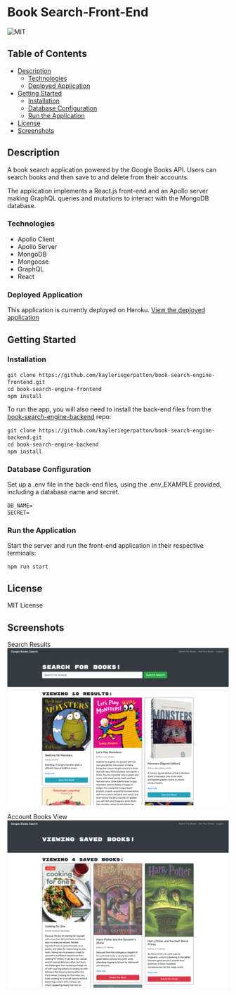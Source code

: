# Book Search-Front-End

![MIT](https://img.shields.io/static/v1?label=MIT&message=License&color=blueviolet)

## Table of Contents

- [Description](#description)
  - [Technologies](#technologies)
  - [Deployed Application](#deployed-application)
- [Getting Started](#getting-started)
  - [Installation](#installation)
  - [Database Configuration](#database-configuration)
  - [Run the Application](#run-the-application)
- [License](#license)
- [Screenshots](#screenshots)

## Description

A book search application powered by the Google Books API. Users can search books and then save to and delete from their accounts.

The application implements a React.js front-end and an Apollo server making GraphQL queries and mutations to interact with the MongoDB database.

### Technologies

- Apollo Client
- Apollo Server
- MongoDB
- Mongoose
- GraphQL
- React

### Deployed Application

This application is currently deployed on Heroku. [View the deployed application](https://thawing-cliffs-42043.herokuapp.com/)

## Getting Started

### Installation

```
git clone https://github.com/kayleriegerpatton/book-search-engine-frontend.git
cd book-search-engine-frontend
npm install
```

To run the app, you will also need to install the back-end files from the [book-search-engine-backend](https://github.com/kayleriegerpatton/book-search-engine-backend) repo:

```
git clone https://github.com/kayleriegerpatton/book-search-engine-backend.git
cd book-search-engine-backend
npm install
```

### Database Configuration

Set up a .env file in the back-end files, using the .env_EXAMPLE provided, including a database name and secret.

```
DB_NAME=
SECRET=
```

### Run the Application

Start the server and run the front-end application in their respective terminals:

```
npm run start
```

## License

MIT License

## Screenshots

Search Results
![Search Results](public/assets/images/search-view-screenshot.png)

Account Books View
![Account Books View](public/assets/images/books-view-screenshot.png)
